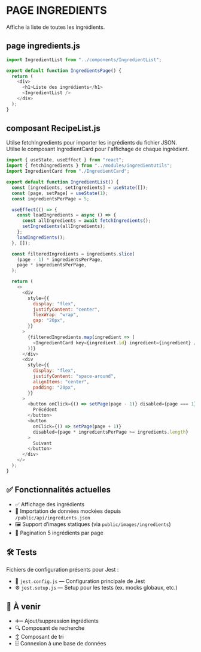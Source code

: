 # PAGE INGREDIENTS

Affiche la liste de toutes les ingrédients.

## page ingredients.js

```js
import IngredientList from "../components/IngredientList";

export default function IngredientsPage() {
  return (
    <div>
      <h1>Liste des ingrédients</h1>
      <IngredientList />
    </div>
  );
}
```

## composant RecipeList.js

Utilse fetchIngredients pour importer les ingrédients du fichier JSON.  
Utilse le composant IngredientCard pour l'affichage de chaque ingrédient.

```js
import { useState, useEffect } from "react";
import { fetchIngredients } from "../modules/ingredientUtils";
import IngredientCard from "./IngredientCard";

export default function IngredientList() {
  const [ingredients, setIngredients] = useState([]);
  const [page, setPage] = useState(1);
  const ingredientsPerPage = 5;

  useEffect(() => {
    const loadIngredients = async () => {
      const allIngredients = await fetchIngredients();
      setIngredients(allIngredients);
    };
    loadIngredients();
  }, []);

  const filteredIngredients = ingredients.slice(
    (page - 1) * ingredientsPerPage,
    page * ingredientsPerPage,
  );

  return (
    <>
      <div
        style={{
          display: "flex",
          justifyContent: "center",
          flexWrap: "wrap",
          gap: "20px",
        }}
      >
        {filteredIngredients.map(ingredient => (
          <IngredientCard key={ingredient.id} ingredient={ingredient} />
        ))}
      </div>
      <div
        style={{
          display: "flex",
          justifyContent: "space-around",
          alignItems: "center",
          padding: "20px",
        }}
      >
        <button onClick={() => setPage(page - 1)} disabled={page === 1}>
          Précédent
        </button>
        <button
          onClick={() => setPage(page + 1)}
          disabled={page * ingredientsPerPage >= ingredients.length}
        >
          Suivant
        </button>
      </div>
    </>
  );
}
```

## ✅ Fonctionnalités actuelles

- ✅ Affichage des ingrédients
- 📁 Importation de données mockées depuis `/public/api/ingredients.json`
- 🖼️ Support d’images statiques (via `public/images/ingredients`)
- 📄 Pagination 5 ingrédients par page

## 🛠️ Tests

Fichiers de configuration présents pour Jest :

- 🧪 `jest.config.js` — Configuration principale de Jest
- ⚙️ `jest.setup.js` — Setup pour les tests (ex. mocks globaux, etc.)

## 🧠 À venir

- ➕➖ Ajout/suppression ingrédients
- 🔍 Composant de recherche
- ↕️ Composant de tri
- 🗄️ Connexion à une base de données
